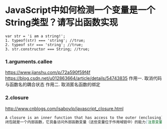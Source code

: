 # JavaScript中如何检测一个变量是一个String类型？请写出函数实现

```node
var str = 'i am a string!';
1. typeof(str) === 'string'; //true;
2. typeof str === 'string'; //true;
3. str.constructor === String; //true;
```

### 1.arguments.callee
https://www.jianshu.com/p/72a590f59f4f
https://blog.csdn.net/u012863664/article/details/54743835
作用一. 取消代码与函数名的耦合状态
作用二. 取消匿名函数的绑定

### 2.closure
http://www.cnblogs.com/isaboy/p/javascript_closure.html
```markdown
A closure is an inner function that has access to the outer (enclosing) function's variables—scope chain.
闭包就是一个内部函数，它具备访问外部函数变量（这些变量位于作用域链中）的能力[注意变量不包含this和arguments]
```
